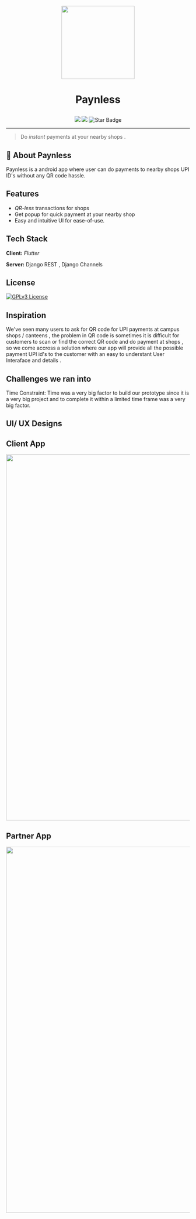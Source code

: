 
<p align=center>
<image src = "./assets/images/logo.png" width = 200 >
</p>


# <p align=center> Paynless </p>

<p align="center">
<img src="https://img.shields.io/badge/PRs-Welcome-brightgreen"/>
<img src="https://img.shields.io/badge/License-GPL%20v3-yellow.svg"/></a>
<img src="https://img.shields.io/static/v1?label=%F0%9F%8C%9F&message=If%20Useful&style=style=flat&color=BC4E99" alt="Star Badge"/>
</p>

---

> Do _instant_ payments at your nearby shops .  


## 🚀 About Paynless

Paynless is a android app where user can do payments to nearby shops UPI ID's without any QR code hassle.  
## Features

- _QR-less_ transactions for shops 
- Get popup for quick payment at your nearby shop 
- Easy and intuitive UI for ease-of-use.





## Tech Stack

**Client:** _Flutter_

**Server:** Django REST , Django Channels




## License



[![GPLv3 License](https://img.shields.io/badge/License-GPL%20v3-yellow.svg)](https://opensource.org/licenses/)





## Inspiration

We've seen many users to ask for QR code for UPI payments at campus shops / canteens , the problem in QR code is sometimes it is difficult for customers to scan or find the correct QR code and do payment at shops , so we come accross a solution where our app will provide all the possible payment UPI id's to the customer with an easy to understant User Interaface and details .


## Challenges we ran into

Time Constraint: Time was a very big factor to build our prototype since it is a very big project and to complete it within a limited time frame was a very big factor.



## UI/ UX Designs

## Client App
    
<image src = "./assets/images/user_app.png" width = 1000 >

## Partner App

<image src = "./assets/images/partner_app.png" width = 1000 >
